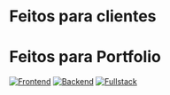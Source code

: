 #   Feitos para clientes


#   Feitos para Portfolio

[![Frontend](https://img.shields.io/badge/Frontend-blue?style=for-the-badge)](frontend.md)
[![Backend](https://img.shields.io/badge/Backend-red?style=for-the-badge)](backend)
[![Fullstack](https://img.shields.io/badge/Fullstack-yellow?style=for-the-badge)](fullstack.md)